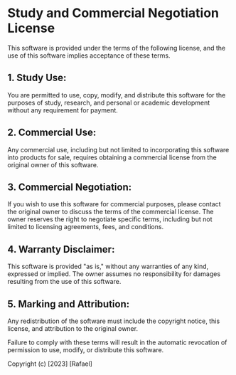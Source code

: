 # Study and Commercial Negotiation License

This software is provided under the terms of the following license, and the use of this software implies acceptance of these terms.

## 1. Study Use:
   You are permitted to use, copy, modify, and distribute this software for the purposes of study, research, and personal or academic development without any requirement for payment.

## 2. Commercial Use:
   Any commercial use, including but not limited to incorporating this software into products for sale, requires obtaining a commercial license from the original owner of this software.

## 3. Commercial Negotiation:
   If you wish to use this software for commercial purposes, please contact the original owner to discuss the terms of the commercial license. The owner reserves the right to negotiate specific terms, including but not limited to licensing agreements, fees, and conditions.

## 4. Warranty Disclaimer:
   This software is provided "as is," without any warranties of any kind, expressed or implied. The owner assumes no responsibility for damages resulting from the use of this software.

## 5. Marking and Attribution:
   Any redistribution of the software must include the copyright notice, this license, and attribution to the original owner.

Failure to comply with these terms will result in the automatic revocation of permission to use, modify, or distribute this software.

Copyright (c) [2023] [Rafael]
